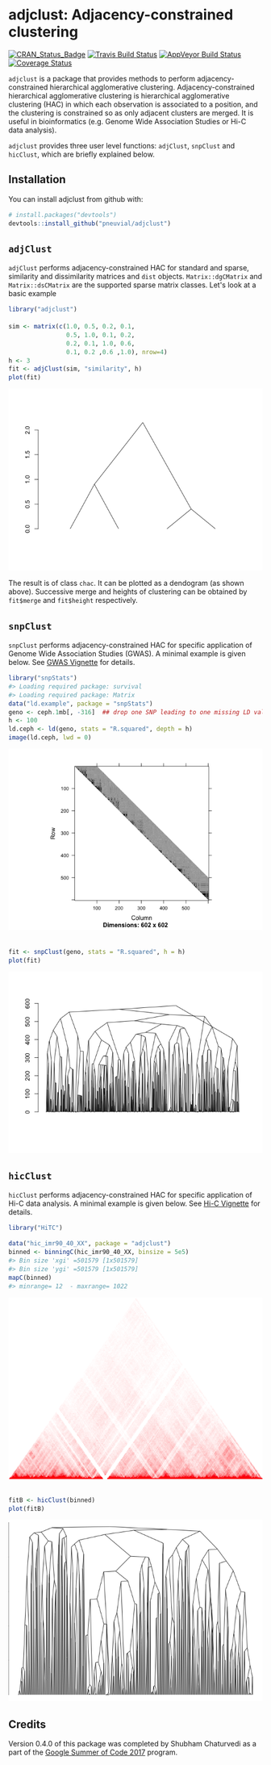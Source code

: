 
adjclust: Adjacency-constrained clustering
==========================================

[![CRAN\_Status\_Badge](http://www.r-pkg.org/badges/version/adjclust)](https://cran.r-project.org/package=adjclust) [![Travis Build Status](https://travis-ci.org/pneuvial/adjclust.svg?branch=master)](https://travis-ci.org/pneuvial/adjclust) [![AppVeyor Build Status](https://ci.appveyor.com/api/projects/status/github/pneuvial/adjclust?branch=master&svg=true)](https://ci.appveyor.com/project/pneuvial/adjclust) [![Coverage Status](https://img.shields.io/codecov/c/github/pneuvial/adjclust/master.svg)](https://codecov.io/github/pneuvial/adjclust?branch=master)

`adjclust` is a package that provides methods to perform adjacency-constrained hierarchical agglomerative clustering. Adjacency-constrained hierarchical agglomerative clustering is hierarchical agglomerative clustering (HAC) in which each observation is associated to a position, and the clustering is constrained so as only adjacent clusters are merged. It is useful in bioinformatics (e.g. Genome Wide Association Studies or Hi-C data analysis).

`adjclust` provides three user level functions: `adjClust`, `snpClust` and `hicClust`, which are briefly explained below.

Installation
------------

You can install adjclust from github with:

``` r
# install.packages("devtools")
devtools::install_github("pneuvial/adjclust")
```

`adjClust`
----------

`adjClust` performs adjacency-constrained HAC for standard and sparse, similarity and dissimilarity matrices and `dist` objects. `Matrix::dgCMatrix` and `Matrix::dsCMatrix` are the supported sparse matrix classes. Let's look at a basic example

``` r
library("adjclust")

sim <- matrix(c(1.0, 0.5, 0.2, 0.1,
                0.5, 1.0, 0.1, 0.2,
                0.2, 0.1, 1.0, 0.6,
                0.1, 0.2 ,0.6 ,1.0), nrow=4)
h <- 3
fit <- adjClust(sim, "similarity", h)
plot(fit)
```

![](man/figures/README-adjClust-1.png)

The result is of class `chac`. It can be plotted as a dendogram (as shown above). Successive merge and heights of clustering can be obtained by `fit$merge` and `fit$height` respectively.

`snpClust`
----------

`snpClust` performs adjacency-constrained HAC for specific application of Genome Wide Association Studies (GWAS). A minimal example is given below. See [GWAS Vignette](vignettes/snpClust.Rmd) for details.

``` r
library("snpStats")
#> Loading required package: survival
#> Loading required package: Matrix
data("ld.example", package = "snpStats")
geno <- ceph.1mb[, -316]  ## drop one SNP leading to one missing LD value
h <- 100
ld.ceph <- ld(geno, stats = "R.squared", depth = h)
image(ld.ceph, lwd = 0)
```

![](man/figures/README-snpClust-1.png)

``` r

fit <- snpClust(geno, stats = "R.squared", h = h)
plot(fit)
```

![](man/figures/README-snpClust-2.png)

`hicClust`
----------

`hicClust` performs adjacency-constrained HAC for specific application of Hi-C data analysis. A minimal example is given below. See [Hi-C Vignette](vignettes/hicClust.Rmd) for details.

``` r
library("HiTC")
```

``` r
data("hic_imr90_40_XX", package = "adjclust")
binned <- binningC(hic_imr90_40_XX, binsize = 5e5)
#> Bin size 'xgi' =501579 [1x501579]
#> Bin size 'ygi' =501579 [1x501579]
mapC(binned)
#> minrange= 12  - maxrange= 1022
```

![](man/figures/README-hicClust-1.png)

``` r

fitB <- hicClust(binned)
plot(fitB)
```

![](man/figures/README-hicClust-2.png)

Credits
-------

Version 0.4.0 of this package was completed by Shubham Chaturvedi as a part of the [Google Summer of Code 2017](https://summerofcode.withgoogle.com/projects/#4961904920363008) program.
